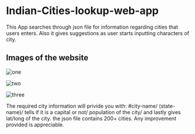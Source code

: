 # Indian-Cities-lookup-web-app
This App searches through json file for information regarding cities that users enters.
Also it gives suggestions as user starts inputting characters of city.

## Images of the website
![one](https://user-images.githubusercontent.com/42216529/118126504-10426900-b416-11eb-94be-de2473dd7759.PNG)

![two](https://user-images.githubusercontent.com/42216529/118126539-1a646780-b416-11eb-99b8-3fa1b18ddd5a.PNG)

![three](https://user-images.githubusercontent.com/42216529/118126517-16384a00-b416-11eb-80e1-e6ca1af2d4ad.PNG)


The required city information will privide you with:
            #city-name/
            (state-name)/
            tells if it is a capital or not/
            population of the city/
            and lastly gives lat/long of the city.
the json file contains 200+ cities.
Any improvement provided is appreciable.
